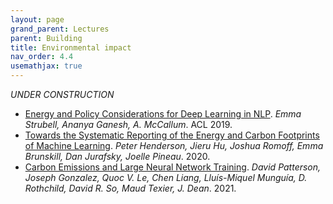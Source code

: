 ```yaml
---
layout: page
grand_parent: Lectures
parent: Building
title: Environmental impact
nav_order: 4.4
usemathjax: true
---
```

*UNDER CONSTRUCTION*

- [Energy and Policy Considerations for Deep Learning in NLP](https://arxiv.org/pdf/1906.02243.pdf). *Emma Strubell, Ananya Ganesh, A. McCallum*. ACL 2019.
- [Towards the Systematic Reporting of the Energy and Carbon Footprints of Machine Learning](https://arxiv.org/pdf/2002.05651.pdf). *Peter Henderson, Jieru Hu, Joshua Romoff, Emma Brunskill, Dan Jurafsky, Joelle Pineau*. 2020.
- [Carbon Emissions and Large Neural Network Training](https://arxiv.org/pdf/2104.10350.pdf). *David Patterson, Joseph Gonzalez, Quoc V. Le, Chen Liang, Lluís-Miquel Munguía, D. Rothchild, David R. So, Maud Texier, J. Dean*. 2021.
